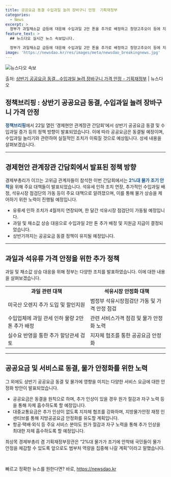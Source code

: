 ```yaml
---
title: 공공요금 동결 수입과일 늘려 장바구니 안정  기획재정부
categories:
  - News
excerpt: >
  정부가 과일채소값 급등에 대응해 수입과일 2만 톤을 추가로 배정하고 청양고추오이 등에 지원금을 주기로 했다.…
feature_text: >
  ## 뉴스다오 실시간 뉴스 속보입니다.

  정부가 과일채소값 급등에 대응해 수입과일 2만 톤을 추가로 배정하고 청양고추오이 등에 지원금을 주기로 했다.…
image: 'https://newsdao.kr/res/images/meta/newsdao_breakingnews.jpg'
---
```


![뉴스다오 속보](https://newsdao.kr/res/images/meta/newsdao_breakingnews.jpg)

<p>출처: <a href="https://newsdao.kr/3206" rel="dofollow">상반기 공공요금 동결…수입과일 늘려 장바구니 가격 안정 - 기획재정부</a> | 뉴스다오</p>

<h2 data-ke-size="size26">정책브리핑 : 상반기 공공요금 동결, 수입과일 늘려 장바구니 가격 안정</h2>
<p data-ke-size="size16"><b><span style="color: #1a5490;">정책브리핑</span></b>에서 22일 열린 ‘경제현안 관계장관 간담회’에서 상반기 공공요금 동결 및 수입과일 증가 등의 정책 방향이 발표되었습니다. 이에 따라 공공요금은 동결될 예정이며, 수입과일 늘리기와 관련하여 실질적인 조치가 이뤄질 것으로 예상됩니다. 상세 내용을 살펴보겠습니다.</p>

<hr>

<h2 data-ke-size="size24">경제현안 관계장관 간담회에서 발표된 정책 방향</h2>

<p data-ke-size="size16">경제부총리가 이끄는 고위급 관계자들이 참석한 이번 간담회에서는 <b><span style="color: #1a5490;">2%대 물가 조기 안착</span></b>을 위해 주요 대책들이 발표되었습니다. 석유세 인하 조치 연장, 추가적인 수입과일 배정, 석유시장 점검단의 가동 등이 주요 대책으로 알려졌으며, 이를 통해 물가 상승을 제어하기 위한 노력이 진행될 예정입니다.</p>

<ul>
  <li>유류세 인하 조치가 4월까지 연장되며, 한 달간 석유시장 점검단이 가동될 예정입니다.</li>
  <li>과일 및 채소값 상승 대응으로 수입과일 2만 톤 추가 배정 및 지원금 지급이 결정되었습니다.</li>
  <li>상반기까지는 공공요금 동결 정책이 유지될 예정입니다.</li>
</ul>

<hr>

<h2 data-ke-size="size24">과일과 석유류 가격 안정을 위한 추가 정책</h2>
<p data-ke-size="size16">과일 및 채소값 상승 대응을 위해 정부는 다양한 조치를 발표하였습니다. 이에 대한 내용을 살펴보겠습니다.</p>

<table>
  <tr>
    <td style="text-align: center; height: 17px;"><b>과일 관련 대책</b></td>
    <td style="text-align: center; height: 17px;"><b>석유시장 안정화 대책</b></td>
  </tr>
  <tr>
    <td>미국산 오렌지 추가 도입 및 할인지원</td>
    <td>범정부 석유시장점검단 가동 및 가격 안정 점검</td>
  </tr>
  <tr>
    <td>수입업체에 과일 관세 인하 물량 2만 톤 추가 배정</td>
    <td>관련 서비스가격 점검 및 물가 안정화 노력</td>
  </tr>
  <tr>
    <td>실수요 반영을 통한 추가 할당관세 검토</td>
    <td>지자체 협조를 통한 공공요금 안정화</td>
  </tr>
</table>

<hr>

<h2 data-ke-size="size24">공공요금 및 서비스료 동결, 물가 안정화를 위한 노력</h2>
<p data-ke-size="size16">그 외에도 상반기 공공요금 동결 및 물가에 영향을 미치는 다양한 서비스 요금에 대한 안정화 방안이 발표되었습니다.</p>

<ul>
  <li>공공요금은 동결을 원칙으로 하며, 추가 인상이 있을 경우 원가 절감과 자구 노력 등을 통해 자체 흡수하도록 할 예정입니다.</li>
  <li>대중교통요금은 추가 인상이 없도록 지자체 협조를 강화하며, 지방물가안정 재정 인센티브를 통해 지방공공요금 안정화를 유도할 계획입니다.</li>
  <li>항공·택배·외식 등 주요 서비스 분야도 원가 절감과 자구 노력을 통해 추가 인상을 최대한 자체 흡수하도록 할 예정입니다.</li>
</ul>

<p data-ke-size="size16">최상목 경제부총리 겸 기획재정부장관은 “2%대 물가가 조기에 안착돼 국민들이 물가 안정을 체감할 수 있도록 앞으로도 범부처 역량을 집중해 나갈 계획”이라고 말했습니다.</p>

<p data-ke-size="size16">&nbsp;</p> 

빠르고 정확한 뉴스를 원한다면? 바로, <a href="https://newsdao.kr" rel="dofollow">https://newsdao.kr</a>


